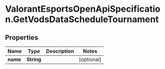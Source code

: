 # ValorantEsportsOpenApiSpecification.GetVodsDataScheduleTournament

## Properties
Name | Type | Description | Notes
------------ | ------------- | ------------- | -------------
**name** | **String** |  | [optional] 
